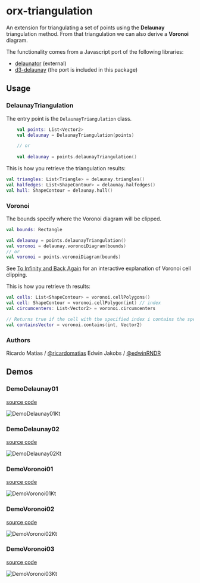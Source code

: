# orx-triangulation

An extension for triangulating a set of points using the **Delaunay** triangulation method. From that triangulation we can also derive a **Voronoi** diagram.

The functionality comes from a Javascript port of the following libraries:

* [delaunator](https://github.com/ricardomatias/delaunator) (external)
* [d3-delaunay](https://github.com/d3/d3-delaunay) (the port is included in this package)

## Usage

### DelaunayTriangulation

The entry point is the `DelaunayTriangulation` class.

```kotlin
    val points: List<Vector2>
    val delaunay = DelaunayTriangulation(points)

    // or
    
    val delaunay = points.delaunayTriangulation()
```

This is how you retrieve the triangulation results:

```kotlin
val triangles: List<Triangle> = delaunay.triangles()
val halfedges: List<ShapeContour> = delaunay.halfedges()
val hull: ShapeContour = delaunay.hull()

```

### Voronoi

The bounds specify where the Voronoi diagram will be clipped.

```kotlin
val bounds: Rectangle

val delaunay = points.delaunayTriangulation()
val voronoi = delaunay.voronoiDiagram(bounds)
// or
val voronoi = points.voronoiDiagram(bounds)
```

See [To Infinity and Back Again](https://observablehq.com/@mbostock/to-infinity-and-back-again) for an interactive explanation of Voronoi cell clipping.

This is how you retrieve th results:

```kotlin
val cells: List<ShapeContour> = voronoi.cellPolygons()
val cell: ShapeContour = voronoi.cellPolygon(int) // index
val circumcenters: List<Vector2> = voronoi.circumcenters

// Returns true if the cell with the specified index i contains the specified vector
val containsVector = voronoi.contains(int, Vector2)
```


### Authors

Ricardo Matias / [@ricardomatias](https://github.com/ricardomatias)
Edwin Jakobs / [@edwinRNDR](https://github.com/edwinRNDR)
<!-- __demos__ -->
## Demos
### DemoDelaunay01
[source code](src/demo/kotlin/DemoDelaunay01.kt)

![DemoDelaunay01Kt](https://raw.githubusercontent.com/openrndr/orx/media/orx-triangulation/images/DemoDelaunay01Kt.png)

### DemoDelaunay02
[source code](src/demo/kotlin/DemoDelaunay02.kt)

![DemoDelaunay02Kt](https://raw.githubusercontent.com/openrndr/orx/media/orx-triangulation/images/DemoDelaunay02Kt.png)

### DemoVoronoi01
[source code](src/demo/kotlin/DemoVoronoi01.kt)

![DemoVoronoi01Kt](https://raw.githubusercontent.com/openrndr/orx/media/orx-triangulation/images/DemoVoronoi01Kt.png)

### DemoVoronoi02
[source code](src/demo/kotlin/DemoVoronoi02.kt)

![DemoVoronoi02Kt](https://raw.githubusercontent.com/openrndr/orx/media/orx-triangulation/images/DemoVoronoi02Kt.png)

### DemoVoronoi03
[source code](src/demo/kotlin/DemoVoronoi03.kt)

![DemoVoronoi03Kt](https://raw.githubusercontent.com/openrndr/orx/media/orx-triangulation/images/DemoVoronoi03Kt.png)

